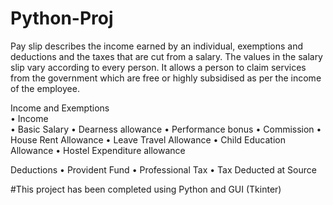# Python-Proj

Pay slip describes the income earned by an individual, exemptions and deductions and the taxes that are cut from a salary. The values in the salary slip vary according to every person. It allows a person to claim services from the government which are free or highly subsidised as per the income of the employee.

Income and Exemptions           
•	Income                                                        
•	Basic Salary 
•	Dearness allowance 
•	Performance bonus 
•	Commission 
•	House Rent Allowance 
•	Leave Travel Allowance 
•	Child Education Allowance 
•	Hostel Expenditure allowance

Deductions
•	Provident Fund
•	Professional Tax
•	Tax Deducted at Source

#This project has been completed using Python and GUI (Tkinter)
